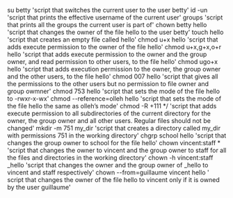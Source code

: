 su betty 'script that switches the current user to the user betty'
id -un 'script that prints the effective username of the current user'
groups 'script that prints all the groups the current user is part of'
chown betty hello 'script that changes the owner of the file hello to the user betty'
touch hello 'script that creates an empty file called hello'
chmod u+x hello 'script that adds execute permission to the owner of the file hello'
chmod u+x,g+x,o+r hello 'script that adds execute permission to the owner and the group owner, and read permission to other users, to the file hello' 
chmod ugo+x hello 'script that adds execution permission to the owner, the group owner and the other users, to the file hello'
chmod 007 hello 'script that gives all the permissions to the other users but no permission to file owner and group owmner'
chmod 753 hello 'script that sets the mode of the file hello to -rwxr-x-wx'
chmod --reference=olleh hello 'script that sets the mode of the file hello the same as olleh’s mode'
chmod -R +111 */ 'script that adds execute permission to all subdirectories of the current directory for the owner, the group owner and all other users. Regular files should not be changed'
mkdir -m 751 my_dir 'script that creates a directory called my_dir with permissions 751 in the working directory'
chgrp school hello 'script that changes the group owner to school for the file hello' 
chown vincent:staff * 'script that changes the owner to vincent and the group owner to staff for all the files and directories in the working directory'                                                                                                                                                      chown -h vincent:staff _hello 'script that changes the owner and the group owner of _hello to vincent and staff respectively'
chown --from=guillaume vincent hello ' script that changes the owner of the file hello to vincent only if it is owned by the user guillaume'                                                                                                          
